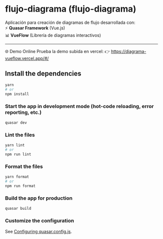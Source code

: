 # flujo-diagrama (flujo-diagrama)

Aplicación para creación de diagramas de flujo desarrollada con:  
⚡ **Quasar Framework** (Vue.js)  
📊 **VueFlow** (Librería de diagramas interactivos)

---

🌐 Demo Online
Prueba la demo subida en vercel:
👉 https://diagrama-vueflow.vercel.app/#/

## Install the dependencies

```bash
yarn
# or
npm install
```

### Start the app in development mode (hot-code reloading, error reporting, etc.)

```bash
quasar dev
```

### Lint the files

```bash
yarn lint
# or
npm run lint
```

### Format the files

```bash
yarn format
# or
npm run format
```

### Build the app for production

```bash
quasar build
```

### Customize the configuration

See [Configuring quasar.config.js](https://v2.quasar.dev/quasar-cli-vite/quasar-config-js).
